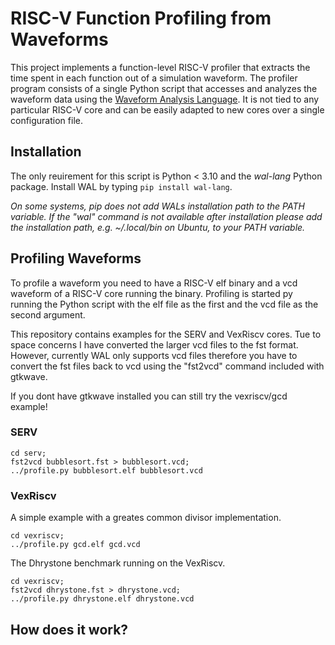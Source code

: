 # RISC-V Function Profiling from Waveforms

This project implements a function-level RISC-V profiler that extracts the time spent in each function out of a simulation waveform.
The profiler program consists of a single Python script that accesses and analyzes the waveform data using the [Waveform Analysis Language](https://github.com/ics-jku/wal). It is not tied to any particular RISC-V core and can be easily adapted to new cores over a single configuration file.


## Installation
The only reuirement for this script is Python < 3.10 and the *wal-lang* Python package.
Install WAL by typing `pip install wal-lang`.

_On some systems, pip does not add WALs installation path to the PATH variable. If the "wal" command is not available after installation please add the installation path, e.g. ~/.local/bin on Ubuntu, to your PATH variable._

## Profiling Waveforms
To profile a waveform you need to have a RISC-V elf binary and a vcd waveform of a RISC-V core running the binary.
Profiling is started py running the Python script with the elf file as the first and the vcd file as the second argument.

This repository contains examples for the SERV and VexRiscv cores.
Tue to space concerns I have converted the larger vcd files to the fst format. However, currently WAL only supports vcd files therefore you have to 
convert the fst files back to vcd using the "fst2vcd" command included with gtkwave. 

If you dont have gtkwave installed you can still try the vexriscv/gcd example!

### SERV

```
cd serv;
fst2vcd bubblesort.fst > bubblesort.vcd;
../profile.py bubblesort.elf bubblesort.vcd
```

### VexRiscv
A simple example with a greates common divisor implementation.
```
cd vexriscv;
../profile.py gcd.elf gcd.vcd
```

The Dhrystone benchmark running on the VexRiscv.
```
cd vexriscv;
fst2vcd dhrystone.fst > dhrystone.vcd;
../profile.py dhrystone.elf dhrystone.vcd
```


## How does it work?


